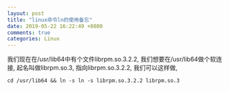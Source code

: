 ```yaml
---
layout: post
title: "linux命令ln的使用备忘"
date: 2019-05-22 16:22:49 +0800
comments: true
categories: Linux
---
```


我们现在在/usr/lib64中有个文件librpm.so.3.2.2, 我们想要在/usr/lib64做个软连接, 起名叫做librpm.so.3, 指向librpm.so.3.2.2, 我们可以这样做,

```cd /usr/lib64 && ln -s ln -s librpm.so.3.2.2 librpm.so.3```
